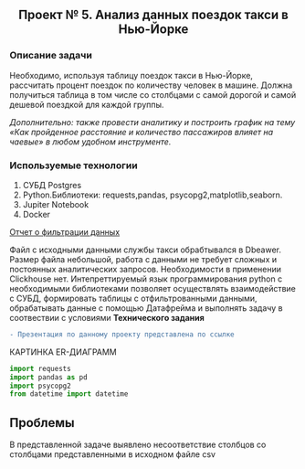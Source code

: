 ## <p align="center">Проект № 5. Анализ данных поездок такси в Нью-Йорке</p>

### Описание задачи

Необходимо, используя таблицу поездок такси в Нью-Йорке, рассчитать процент поездок по количеству человек в машине. Должна получиться таблица в том числе со столбцами с самой дорогой и самой дешевой поездкой для каждой группы.

*Дополнительно: также провести аналитику и построить график на тему «Как пройденное расстояние и количество пассажиров влияет на чаевые» в любом удобном инструменте.*

### Используемые технологии
1. СУБД Postgres
2. Python.Библиотеки: requests,pandas, psycopg2,matplotlib,seaborn.
3. Jupiter Notebook
4. Docker



[Отчет о фильтрации данных](https://github.com/SergeyGitH/DataEngineer_Final/blob/master/doc/report.txt "Отчет о фильтрации данных")


Файл с исходными данными службы такси обрабтывался в Dbeawer. Размер файла небольшой, работа с данными не требует сложных и постоянных аналитических запросов. Необходимости в применении Clickhouse нет. Интепреттируемый язык программирования python c необходимыми библиотеками позволяет осуществлять взаимодействие с СУБД, формировать таблицы с отфильтрованными данными, обрабатывать данные с помощью Датафрейма и выполнять задачу в соотвествии с условиями **Технического задания**
```diff
- Презентация по данному проекту представлена по ссылке
```

КАРТИНКА ER-ДИАГРАММ

```python
import requests
import pandas as pd
import psycopg2
from datetime import datetime
```


## Проблемы
В представленной задаче выявлено несоответствие столбцов со столбцами представленными в исходном файле csv


